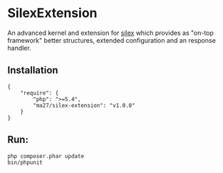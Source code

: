 SilexExtension
==============

An advanced kernel and extension for [silex](http://silex.sensiolabs.org) which provides as "on-top framework"
better structures, extended configuration and an response handler.

Installation
------------

    {
        "require": {
            "php": ">=5.4",
            "ma27/silex-extension": "v1.0.0"
        }
    }


Run:
---

    php composer.phar update
    bin/phpunit
